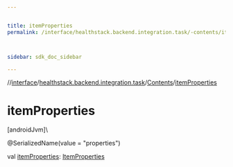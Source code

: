 ```yaml
---


title: itemProperties
permalink: /interface/healthstack.backend.integration.task/-contents/item-properties.html



sidebar: sdk_doc_sidebar

---
```



//[interface](/bi_interface.html)/[healthstack.backend.integration.task](../index.html)/[Contents](index.html)/[itemProperties](item-properties.html)



# itemProperties



[androidJvm]\




@SerializedName(value = &quot;properties&quot;)



val [itemProperties](item-properties.html): [ItemProperties](../-item-properties/index.html)






